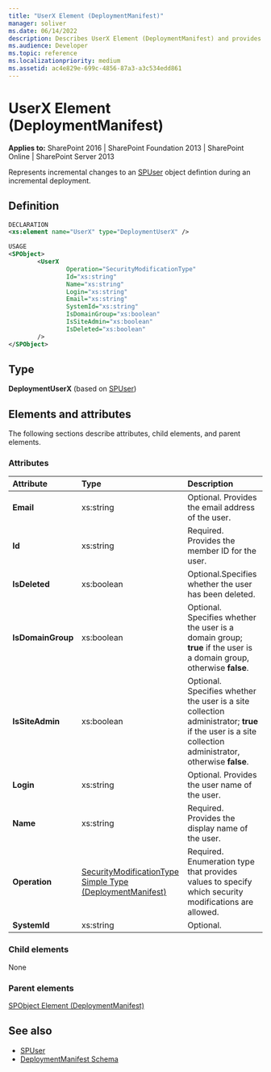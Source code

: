 ```yaml
---
title: "UserX Element (DeploymentManifest)"
manager: soliver
ms.date: 06/14/2022
description: Describes UserX Element (DeploymentManifest) and provides information on elements and attributes.
ms.audience: Developer
ms.topic: reference
ms.localizationpriority: medium
ms.assetid: ac4e829e-699c-4856-87a3-a3c534edd861
---
```


# UserX Element (DeploymentManifest)

**Applies to:** SharePoint 2016 | SharePoint Foundation 2013 | SharePoint Online | SharePoint Server 2013

Represents incremental changes to an [SPUser](https://msdn.microsoft.com/library/Microsoft.SharePoint.SPUser.aspx) object defintion during an incremental deployment.

## Definition

```XML
DECLARATION
<xs:element name="UserX" type="DeploymentUserX" />

USAGE
<SPObject>
        <UserX
                Operation="SecurityModificationType"
                Id="xs:string"
                Name="xs:string"
                Login="xs:string"
                Email="xs:string"
                SystemId="xs:string"
                IsDomainGroup="xs:boolean"
                IsSiteAdmin="xs:boolean"
                IsDeleted="xs:boolean"
        />
</SPObject>

```

## Type

**DeploymentUserX** (based on [SPUser](https://msdn.microsoft.com/library/Microsoft.SharePoint.SPUser.aspx))

## Elements and attributes

The following sections describe attributes, child elements, and parent elements.

### Attributes

|**Attribute**|**Type**|**Description**|
|:-----|:-----|:-----|
|**Email** <br/> |xs:string  <br/> |Optional. Provides the email address of the user.  <br/> |
|**Id** <br/> |xs:string  <br/> |Required. Provides the member ID for the user.  <br/> |
|**IsDeleted** <br/> |xs:boolean  <br/> |Optional.Specifies whether the user has been deleted.  <br/> |
|**IsDomainGroup** <br/> |xs:boolean  <br/> |Optional. Specifies whether the user is a domain group; **true** if the user is a domain group, otherwise **false**.  <br/> |
|**IsSiteAdmin** <br/> |xs:boolean  <br/> |Optional. Specifies whether the user is a site collection administrator; **true** if the user is a site collection administrator, otherwise **false**.  <br/> |
|**Login** <br/> |xs:string  <br/> |Optional. Provides the user name of the user.  <br/> |
|**Name** <br/> |xs:string  <br/> |Required. Provides the display name of the user.  <br/> |
|**Operation** <br/> |[SecurityModificationType Simple Type (DeploymentManifest)](securitymodificationtype-simple-type-deploymentmanifest.md) <br/> |Required. Enumeration type that provides values to specify which security modifications are allowed.  <br/> |
|**SystemId** <br/> |xs:string  <br/> |Optional.  <br/> |

### Child elements

None

### Parent elements

[SPObject Element (DeploymentManifest)](spobject-element-deploymentmanifest.md)

## See also

- [SPUser](https://msdn.microsoft.com/library/Microsoft.SharePoint.SPUser.aspx)
- [DeploymentManifest Schema](deploymentmanifest-schema.md)
